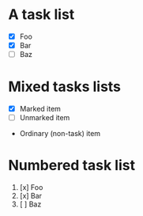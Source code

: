 # A task list

- [x] Foo
- [x] Bar
- [ ] Baz

# Mixed tasks lists

- [x] Marked item
- [ ] Unmarked item
- Ordinary (non-task) item

# Numbered task list

1. [x] Foo
2. [x] Bar
3. [ ] Baz
